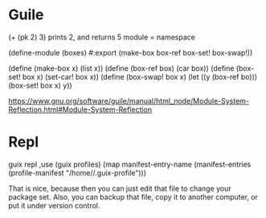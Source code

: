 # Guile
(+ (pk 2) 3) prints 2, and returns 5
module = namespace

(define-module (boxes)
  #:export (make-box box-ref box-set! box-swap!))

(define (make-box x) (list x))
(define (box-ref box) (car box))
(define (box-set! box x) (set-car! box x))
(define (box-swap! box x)
  (let ((y (box-ref bo)))
    (box-set! box x)
    y))

https://www.gnu.org/software/guile/manual/html_node/Module-System-Reflection.html#Module-System-Reflection

# Repl

guix repl
,use (guix profiles)
(map manifest-entry-name (manifest-entries (profile-manifest "/home/<username>/.guix-profile")))

That is nice, because then you can just edit that file to change your package set. Also, you can backup that file, copy it to another computer, or put it under version control.

